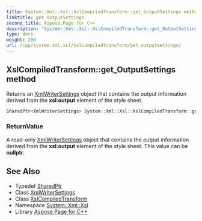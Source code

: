 ```yaml
---
title: System::Xml::Xsl::XslCompiledTransform::get_OutputSettings method
linktitle: get_OutputSettings
second_title: Aspose.Page for C++
description: 'System::Xml::Xsl::XslCompiledTransform::get_OutputSettings method. Returns an XmlWriterSettings object that contains the output information derived from the xsl:output element of the style sheet in C++.'
type: docs
weight: 200
url: /cpp/system.xml.xsl/xslcompiledtransform/get_outputsettings/
---
```

## XslCompiledTransform::get_OutputSettings method


Returns an [XmlWriterSettings](../../../system.xml/xmlwritersettings/) object that contains the output information derived from the **xsl:output** element of the style sheet.

```cpp
SharedPtr<XmlWriterSettings> System::Xml::Xsl::XslCompiledTransform::get_OutputSettings()
```


### ReturnValue

A read-only [XmlWriterSettings](../../../system.xml/xmlwritersettings/) object that contains the output information derived from the **xsl:output** element of the style sheet. This value can be **nullptr**.

## See Also

* Typedef [SharedPtr](../../../system/sharedptr/)
* Class [XmlWriterSettings](../../../system.xml/xmlwritersettings/)
* Class [XslCompiledTransform](../)
* Namespace [System::Xml::Xsl](../../)
* Library [Aspose.Page for C++](../../../)
